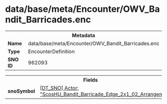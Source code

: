 <h1>data/base/meta/Encounter/OWV_Bandit_Barricades.enc</h1><table><tr><th colspan="100%">Metadata</th></tr><tr><td><b>Name</b></td><td>data/base/meta/Encounter/OWV_Bandit_Barricades.enc</td></tr><tr><td><b>Type</b></td><td>EncounterDefinition</td></tr><tr><td><b>SNO ID</b></td><td>962093</td></tr></table>

<table><tr><th colspan="100%">Fields</th></tr><tr><td><b>snoSymbol</b></td><td><a href="..\Actor\ScosHU_Bandit_Barricade_Edge_2x1_02_Arrangement.acr">[DT_SNO] Actor: "ScosHU_Bandit_Barricade_Edge_2x1_02_Arrangement"</a></td></tr></table>

